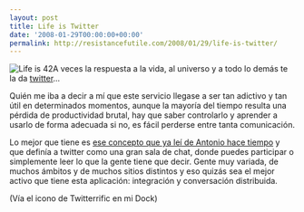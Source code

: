 ```yaml
---
layout: post
title: Life is Twitter
date: '2008-01-29T00:00:00+00:00'
permalink: http://resistancefutile.com/2008/01/29/life-is-twitter/
---
```

<img src='http://resistancefutile.com/wp-content/zz2566a0a7.jpg' alt='Life is 42' class="derecha" />A veces la respuesta a la vida, al universo y a todo lo demás te la da <a href="http://twitter.com">twitter</a>... 

Quién me iba a decir a mí que este servicio llegase a ser tan adictivo y tan útil en determinados momentos, aunque la mayoría del tiempo resulta una pérdida de productividad brutal, hay que saber controlarlo y aprender a usarlo de forma adecuada si no, es fácil perderse entre tanta comunicación. 

Lo mejor que tiene es <a href="http://www.error500.net/twitter-conversaciones-productividad">ese concepto que ya leí de Antonio hace tiempo</a> y que definía a twitter como una gran sala de chat, donde puedes participar o simplemente leer lo que la gente tiene que decir. Gente muy variada, de muchos ámbitos y de muchos sitios distintos y eso quizás sea el mejor activo que tiene esta aplicación: integración y conversación distribuida.

(Vía el icono de Twitterrific en mi Dock)

